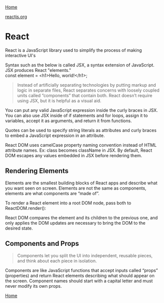 [Home](README.md)

[reactjs.org](https://reactjs.org/)

# React

React is a JavaScript library used to simplify the process of making interactive UI's

Syntax such as the below is called JSX, a syntax extension of JavaScript. JSX produces React "elements."  
const element = \<h1>Hello, world!\</h1>;  

> Instead of artificially separating technologies by putting markup and logic in separate files, React separates concerns with loosely coupled units called “components” that contain both. React doesn’t require using JSX, but it is helpful as a visual aid.

You can put any valid JavaScript expression inside the curly braces in JSX. You can also use JSX inside of if statements and for loops, assign it to variables, accept it as arguments, and return it from functions.  

Quotes can be used to specify string literals as attributes and curly braces to embed a JavaScript expression in an attribute.  

React DOM uses camelCase property naming convention instead of HTML attribute names. Ex: class becomes className in JSX. By default, React DOM escapes any values embedded in JSX before rendering them.

## Rendering Elements

Elements are the smallest building blocks of React apps and describe what you want seen on screen. Elements are not the same as components, elements are what components are “made of”.  

To render a React element into a root DOM node, pass both to ReactDOM.render():  

React DOM compares the element and its children to the previous one, and only applies the DOM updates are necessary to bring the DOM to the desired state.

## Components and Props

> Components let you split the UI into independent, reusable pieces, and think about each piece in isolation.

Components are like JavaScript functions that accept inputs called “props” (properties) and return React elements describing what should appear on the screen. Component names should start with a capital letter and must never modify its own props.

[Home](README.md)